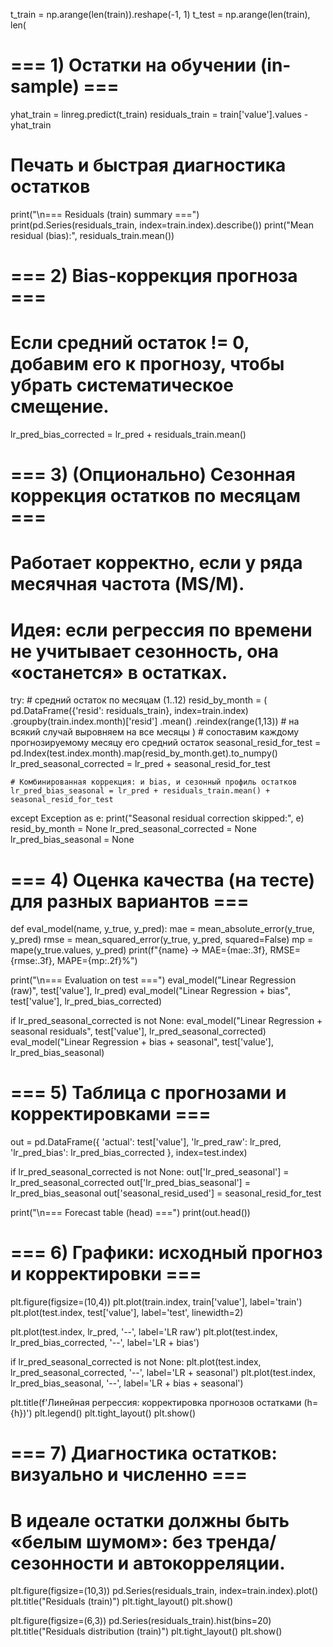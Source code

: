 t_train = np.arange(len(train)).reshape(-1, 1)
t_test  = np.arange(len(train), len(


# === 1) Остатки на обучении (in-sample) ===
yhat_train = linreg.predict(t_train)
residuals_train = train['value'].values - yhat_train

# Печать и быстрая диагностика остатков
print("\n=== Residuals (train) summary ===")
print(pd.Series(residuals_train, index=train.index).describe())
print("Mean residual (bias):", residuals_train.mean())

# === 2) Bias-коррекция прогноза ===
# Если средний остаток != 0, добавим его к прогнозу, чтобы убрать систематическое смещение.
lr_pred_bias_corrected = lr_pred + residuals_train.mean()

# === 3) (Опционально) Сезонная коррекция остатков по месяцам ===
# Работает корректно, если у ряда месячная частота (MS/M).
# Идея: если регрессия по времени не учитывает сезонность, она «останется» в остатках.
try:
    # средний остаток по месяцам (1..12)
    resid_by_month = (
        pd.DataFrame({'resid': residuals_train}, index=train.index)
        .groupby(train.index.month)['resid']
        .mean()
        .reindex(range(1,13))  # на всякий случай выровняем на все месяцы
    )
    # сопоставим каждому прогнозируемому месяцу его средний остаток
    seasonal_resid_for_test = pd.Index(test.index.month).map(resid_by_month.get).to_numpy()
    lr_pred_seasonal_corrected = lr_pred + seasonal_resid_for_test

    # Комбинированная коррекция: и bias, и сезонный профиль остатков
    lr_pred_bias_seasonal = lr_pred + residuals_train.mean() + seasonal_resid_for_test
except Exception as e:
    print("Seasonal residual correction skipped:", e)
    resid_by_month = None
    lr_pred_seasonal_corrected = None
    lr_pred_bias_seasonal = None

# === 4) Оценка качества (на тесте) для разных вариантов ===
def eval_model(name, y_true, y_pred):
    mae = mean_absolute_error(y_true, y_pred)
    rmse = mean_squared_error(y_true, y_pred, squared=False)
    mp = mape(y_true.values, y_pred)
    print(f"{name} -> MAE={mae:.3f}, RMSE={rmse:.3f}, MAPE={mp:.2f}%")

print("\n=== Evaluation on test ===")
eval_model("Linear Regression (raw)", test['value'], lr_pred)
eval_model("Linear Regression + bias", test['value'], lr_pred_bias_corrected)

if lr_pred_seasonal_corrected is not None:
    eval_model("Linear Regression + seasonal residuals", test['value'], lr_pred_seasonal_corrected)
    eval_model("Linear Regression + bias + seasonal", test['value'], lr_pred_bias_seasonal)

# === 5) Таблица с прогнозами и корректировками ===
out = pd.DataFrame({
    'actual': test['value'],
    'lr_pred_raw': lr_pred,
    'lr_pred_bias': lr_pred_bias_corrected
}, index=test.index)

if lr_pred_seasonal_corrected is not None:
    out['lr_pred_seasonal'] = lr_pred_seasonal_corrected
    out['lr_pred_bias_seasonal'] = lr_pred_bias_seasonal
    out['seasonal_resid_used'] = seasonal_resid_for_test

print("\n=== Forecast table (head) ===")
print(out.head())

# === 6) Графики: исходный прогноз и корректировки ===
plt.figure(figsize=(10,4))
plt.plot(train.index, train['value'], label='train')
plt.plot(test.index,  test['value'],  label='test', linewidth=2)

plt.plot(test.index,  lr_pred,                 '--', label='LR raw')
plt.plot(test.index,  lr_pred_bias_corrected,  '--', label='LR + bias')

if lr_pred_seasonal_corrected is not None:
    plt.plot(test.index,  lr_pred_seasonal_corrected, '--', label='LR + seasonal')
    plt.plot(test.index,  lr_pred_bias_seasonal,      '--', label='LR + bias + seasonal')

plt.title(f'Линейная регрессия: корректировка прогнозов остатками (h={h})')
plt.legend()
plt.tight_layout()
plt.show()

# === 7) Диагностика остатков: визуально и численно ===
# В идеале остатки должны быть «белым шумом»: без тренда/сезонности и автокорреляции.
plt.figure(figsize=(10,3))
pd.Series(residuals_train, index=train.index).plot()
plt.title("Residuals (train)")
plt.tight_layout()
plt.show()

plt.figure(figsize=(6,3))
pd.Series(residuals_train).hist(bins=20)
plt.title("Residuals distribution (train)")
plt.tight_layout()
plt.show()
